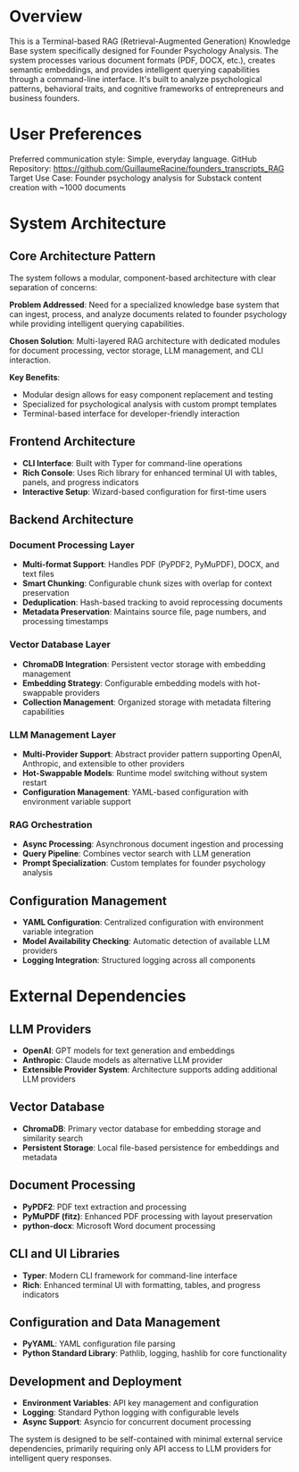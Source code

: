 # Overview

This is a Terminal-based RAG (Retrieval-Augmented Generation) Knowledge Base system specifically designed for Founder Psychology Analysis. The system processes various document formats (PDF, DOCX, etc.), creates semantic embeddings, and provides intelligent querying capabilities through a command-line interface. It's built to analyze psychological patterns, behavioral traits, and cognitive frameworks of entrepreneurs and business founders.

# User Preferences

Preferred communication style: Simple, everyday language.
GitHub Repository: https://github.com/GuillaumeRacine/founders_transcripts_RAG
Target Use Case: Founder psychology analysis for Substack content creation with ~1000 documents

# System Architecture

## Core Architecture Pattern
The system follows a modular, component-based architecture with clear separation of concerns:

**Problem Addressed**: Need for a specialized knowledge base system that can ingest, process, and analyze documents related to founder psychology while providing intelligent querying capabilities.

**Chosen Solution**: Multi-layered RAG architecture with dedicated modules for document processing, vector storage, LLM management, and CLI interaction.

**Key Benefits**: 
- Modular design allows for easy component replacement and testing
- Specialized for psychological analysis with custom prompt templates
- Terminal-based interface for developer-friendly interaction

## Frontend Architecture
- **CLI Interface**: Built with Typer for command-line operations
- **Rich Console**: Uses Rich library for enhanced terminal UI with tables, panels, and progress indicators
- **Interactive Setup**: Wizard-based configuration for first-time users

## Backend Architecture

### Document Processing Layer
- **Multi-format Support**: Handles PDF (PyPDF2, PyMuPDF), DOCX, and text files
- **Smart Chunking**: Configurable chunk sizes with overlap for context preservation
- **Deduplication**: Hash-based tracking to avoid reprocessing documents
- **Metadata Preservation**: Maintains source file, page numbers, and processing timestamps

### Vector Database Layer
- **ChromaDB Integration**: Persistent vector storage with embedding management
- **Embedding Strategy**: Configurable embedding models with hot-swappable providers
- **Collection Management**: Organized storage with metadata filtering capabilities

### LLM Management Layer
- **Multi-Provider Support**: Abstract provider pattern supporting OpenAI, Anthropic, and extensible to other providers
- **Hot-Swappable Models**: Runtime model switching without system restart
- **Configuration Management**: YAML-based configuration with environment variable support

### RAG Orchestration
- **Async Processing**: Asynchronous document ingestion and processing
- **Query Pipeline**: Combines vector search with LLM generation
- **Prompt Specialization**: Custom templates for founder psychology analysis

## Configuration Management
- **YAML Configuration**: Centralized configuration with environment variable integration
- **Model Availability Checking**: Automatic detection of available LLM providers
- **Logging Integration**: Structured logging across all components

# External Dependencies

## LLM Providers
- **OpenAI**: GPT models for text generation and embeddings
- **Anthropic**: Claude models as alternative LLM provider
- **Extensible Provider System**: Architecture supports adding additional LLM providers

## Vector Database
- **ChromaDB**: Primary vector database for embedding storage and similarity search
- **Persistent Storage**: Local file-based persistence for embeddings and metadata

## Document Processing
- **PyPDF2**: PDF text extraction and processing
- **PyMuPDF (fitz)**: Enhanced PDF processing with layout preservation
- **python-docx**: Microsoft Word document processing

## CLI and UI Libraries
- **Typer**: Modern CLI framework for command-line interface
- **Rich**: Enhanced terminal UI with formatting, tables, and progress indicators

## Configuration and Data Management
- **PyYAML**: YAML configuration file parsing
- **Python Standard Library**: Pathlib, logging, hashlib for core functionality

## Development and Deployment
- **Environment Variables**: API key management and configuration
- **Logging**: Standard Python logging with configurable levels
- **Async Support**: Asyncio for concurrent document processing

The system is designed to be self-contained with minimal external service dependencies, primarily requiring only API access to LLM providers for intelligent query responses.